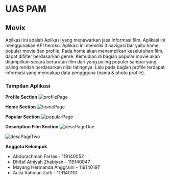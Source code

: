 # UAS PAM
## Movix

Aplikasi ini adalah Aplikasi yang menawarkan jasa informasi film. Aplikasi ini menggunakan API heroku.
Aplikasi ini memiliki 3 navigasi bar yaitu home, popular movie dan profile.
Pada home akan menampilkan keseluruhan film, dapat difilter berdasarkan genre. Kemudian di bagian popular movie akan ditampilkan secara berurutan film dari yang paling populer sampai yang paling rendah berdasarkan nilai ratingnya.
Lalu pada bagian profile terdapat informasi yang mencakup data penggguna (nama & photo profile).

### Tampilan Aplikasi

**Profile Section**
![profilePage](https://user-images.githubusercontent.com/90910028/171046894-8336ad4d-aa70-43fb-9481-0e57ef1d8ef7.jpeg)


**Home Section**
![homePage](https://user-images.githubusercontent.com/90910028/171047116-138869fb-2a39-4865-a930-7b0303502f2e.jpeg)


**Popular Section**
![popularPage](https://user-images.githubusercontent.com/90910028/171047145-79cdb58e-46ea-44e8-be40-0e0a16bce6c2.jpeg)


**Description Film Section**
![descPageOne](https://user-images.githubusercontent.com/90910028/171047184-fcbddac1-857b-4e16-b8ca-4c1bef1cbc55.jpeg)


![descPageTwo](https://user-images.githubusercontent.com/90910028/171047186-4013b606-17f2-429e-bf8d-1f908b1bfcb4.jpeg)


**Anggota Kelompok**
- Abdurachman Farras - 119140052
- Dhifaf Athiyah Zhabiyan - 119140047
- Mayang Hermanda Anggraini - 119140197
- Aulia Rahman Zulfi - 119140110
